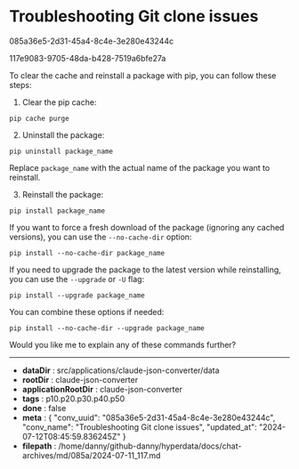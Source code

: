 # Troubleshooting Git clone issues

085a36e5-2d31-45a4-8c4e-3e280e43244c

117e9083-9705-48da-b428-7519a6bfe27a

 To clear the cache and reinstall a package with pip, you can follow these steps:

1. Clear the pip cache:
```
pip cache purge
```

2. Uninstall the package:
```
pip uninstall package_name
```
Replace `package_name` with the actual name of the package you want to reinstall.

3. Reinstall the package:
```
pip install package_name
```

If you want to force a fresh download of the package (ignoring any cached versions), you can use the `--no-cache-dir` option:

```
pip install --no-cache-dir package_name
```

If you need to upgrade the package to the latest version while reinstalling, you can use the `--upgrade` or `-U` flag:

```
pip install --upgrade package_name
```

You can combine these options if needed:

```
pip install --no-cache-dir --upgrade package_name
```

Would you like me to explain any of these commands further?

---

* **dataDir** : src/applications/claude-json-converter/data
* **rootDir** : claude-json-converter
* **applicationRootDir** : claude-json-converter
* **tags** : p10.p20.p30.p40.p50
* **done** : false
* **meta** : {
  "conv_uuid": "085a36e5-2d31-45a4-8c4e-3e280e43244c",
  "conv_name": "Troubleshooting Git clone issues",
  "updated_at": "2024-07-12T08:45:59.836245Z"
}
* **filepath** : /home/danny/github-danny/hyperdata/docs/chat-archives/md/085a/2024-07-11_117.md